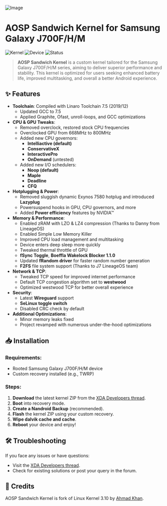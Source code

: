 ![Image](https://xdaforums.com/attachments/img_20220426_005411_470-jpg.5629985/)
# AOSP Sandwich Kernel for Samsung Galaxy J700F/H/M

![Kernel](https://img.shields.io/badge/Kernel-v3.10-blue) ![Device](https://img.shields.io/badge/Device-J700F/H/M-green) ![Status](https://img.shields.io/badge/Status-Active-success)

> **AOSP Sandwich Kernel** is a custom kernel tailored for the Samsung Galaxy J700F/H/M series, aiming to deliver superior performance and stability. This kernel is optimized for users seeking enhanced battery life, improved multitasking, and overall a better Android experience.

## ✨ Features

- **Toolchain**: Compiled with Linaro Toolchain 7.5 (2019/12)
  - Updated GCC to 7.5
  - Applied Graphite, Ofast, unroll-loops, and GCC optimizations
- **CPU & GPU Tweaks**:
  - Removed overclock, restored stock CPU frequencies
  - Overclocked GPU from 668MHz to 800MHz
  - Added new CPU governors:
    - **Intelliactive (default)**
    - **ConservativeX**
    - **InteractivePro**
    - **OnDemand** (untested)
  - Added new I/O schedulers:
    - **Noop (default)**
    - **Maple**
    - **Deadline**
    - **CFQ**
- **Hotplugging & Power**:
  - Removed sluggish dynamic Exynos 7580 hotplug and introduced **Lazyplug**
  - Powersuspend hooks in GPU, CPU governors, and more
  - Added **Power efficiency** features by NVIDIA™
- **Memory & Performance**:
  - Enabled zRAM with LZO & LZ4 compression (Thanks to Danny from LineageOS)
  - Enabled Simple Low Memory Killer
  - Improved CPU load management and multitasking
  - Device enters deep sleep more quickly
  - Tweaked thermal throttle of GPU
  - **fSync Toggle**, **Boeffla Wakelock Blocker 1.1.0**
  - Updated **fRandom driver** for faster random number generation
  - **F2FS** file system support (Thanks to J7 LineageOS team)
- **Network & TCP**:
  - Tweaked TCP speed for improved internet performance
  - Default TCP congestion algorithm set to **westwood**
  - Optimized westwood TCP for better overall experience
- **Security**:
  - Latest **Wireguard** support
  - **SeLinux toggle switch**
  - Disabled CRC check by default
- **Additional Optimizations**:
  - Minor memory leaks fixed
  - Project revamped with numerous under-the-hood optimizations

## 📥 Installation

### Requirements:

- Rooted Samsung Galaxy J700F/H/M device
- Custom recovery installed (e.g., TWRP)

### Steps:

1. **Download** the latest kernel ZIP from the [XDA Developers thread](https://forum.xda-developers.com/t/kernel-aosp-sandwich-kernel-for-j700f-h-m.4437003/).
2. **Boot** into recovery mode.
3. **Create a Nandroid Backup** (recommended).
4. **Flash** the kernel ZIP using your custom recovery.
5. **Wipe dalvik cache and cache**.
6. **Reboot** your device and enjoy!

## 🛠 Troubleshooting

If you face any issues or have questions:

- Visit the [XDA Developers thread](https://forum.xda-developers.com/t/kernel-aosp-sandwich-kernel-for-j700f-h-m.4437003/).
- Check for existing solutions or post your query in the forum.

## 🙌 Credits

AOSP Sandwich Kernel is fork of Linux Kernel 3.10 by [Ahmad Khan](https://github.com/AhmadKhan006).
